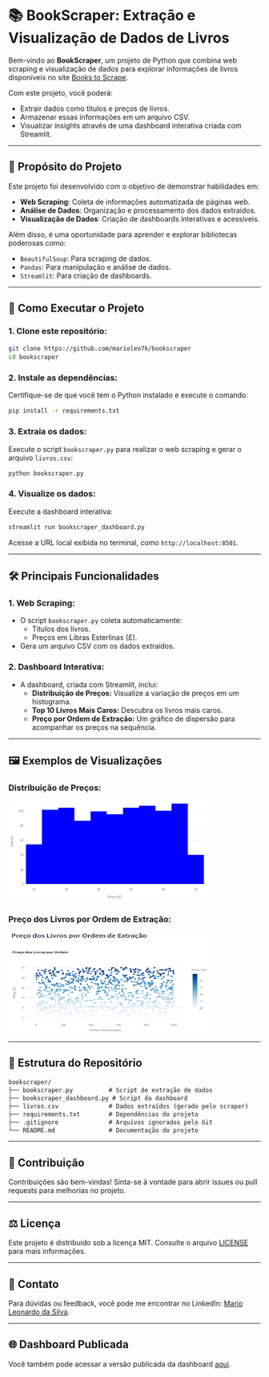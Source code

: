 
# 📚 BookScraper: Extração e Visualização de Dados de Livros

Bem-vindo ao **BookScraper**, um projeto de Python que combina web scraping e visualização de dados para explorar informações de livros disponíveis no site [Books to Scrape](https://books.toscrape.com/). 

Com este projeto, você poderá:
- Extrair dados como títulos e preços de livros.
- Armazenar essas informações em um arquivo CSV.
- Visualizar insights através de uma dashboard interativa criada com Streamlit.

---

## 📜 **Propósito do Projeto**

Este projeto foi desenvolvido com o objetivo de demonstrar habilidades em:
- **Web Scraping**: Coleta de informações automatizada de páginas web.
- **Análise de Dados**: Organização e processamento dos dados extraídos.
- **Visualização de Dados**: Criação de dashboards interativas e acessíveis.

Além disso, é uma oportunidade para aprender e explorar bibliotecas poderosas como:
- `BeautifulSoup`: Para scraping de dados.
- `Pandas`: Para manipulação e análise de dados.
- `Streamlit`: Para criação de dashboards.

---

## 🚀 **Como Executar o Projeto**

### 1. Clone este repositório:
```bash
git clone https://github.com/marioleo7k/bookscraper
cd bookscraper
```

### 2. Instale as dependências:
Certifique-se de que você tem o Python instalado e execute o comando:
```bash
pip install -r requirements.txt
```

### 3. Extraia os dados:
Execute o script `bookscraper.py` para realizar o web scraping e gerar o arquivo `livros.csv`:
```bash
python bookscraper.py
```

### 4. Visualize os dados:
Execute a dashboard interativa:
```bash
streamlit run bookscraper_dashboard.py
```

Acesse a URL local exibida no terminal, como `http://localhost:8501`.

---

## 🛠️ **Principais Funcionalidades**

### **1. Web Scraping:**
- O script `bookscraper.py` coleta automaticamente:
  - Títulos dos livros.
  - Preços em Libras Esterlinas (£).
- Gera um arquivo CSV com os dados extraídos.

### **2. Dashboard Interativa:**
- A dashboard, criada com Streamlit, inclui:
  - **Distribuição de Preços:** Visualize a variação de preços em um histograma.
  - **Top 10 Livros Mais Caros:** Descubra os livros mais caros.
  - **Preço por Ordem de Extração:** Um gráfico de dispersão para acompanhar os preços na sequência.

---

## 🖼️ **Exemplos de Visualizações**

### Distribuição de Preços:
<img src="https://raw.githubusercontent.com/marioleo7k/bookscraper/refs/heads/main/.images/distribuicao_de_precos.png" width="400" height="200" />

### Preço dos Livros por Ordem de Extração:
<img src="https://raw.githubusercontent.com/marioleo7k/bookscraper/refs/heads/main/.images/preco_dos_livros_por_ordem_de_extracao.png" width="400" height="200" />

---

## 📂 **Estrutura do Repositório**
```
bookscraper/
├── bookscraper.py          # Script de extração de dados
├── bookscraper_dashboard.py # Script da dashboard
├── livros.csv              # Dados extraídos (gerado pelo scraper)
├── requirements.txt        # Dependências do projeto
├── .gitignore              # Arquivos ignorados pelo Git
└── README.md               # Documentação do projeto
```

---

## 🌟 **Contribuição**
Contribuições são bem-vindas! Sinta-se à vontade para abrir issues ou pull requests para melhorias no projeto.

---

## ⚖️ **Licença**
Este projeto é distribuído sob a licença MIT. Consulte o arquivo [LICENSE](./LICENSE) para mais informações.

---

## 💬 **Contato**
Para dúvidas ou feedback, você pode me encontrar no LinkedIn:
[Mario Leonardo da Silva](https://www.linkedin.com/in/marioleo7k/).

---

## 🌐 **Dashboard Publicada**
Você também pode acessar a versão publicada da dashboard [aqui](https://bookscraper-dashboard.streamlit.app/).
